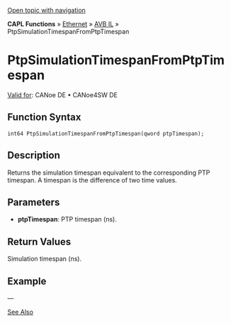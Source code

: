 [Open topic with navigation](../../../../../../CANoeDEFamily.htm#Topics/CAPLFunctions/IP/AVBIL/Functions/CAPLfunctionPtpSimulationTimespanFromPtpTimespan.md)

**CAPL Functions** » [Ethernet](../../CAPLEthernetStartPage.md) » [AVB IL](../CAPLfunctionsAVBILOverview.md) » PtpSimulationTimespanFromPtpTimespan

# PtpSimulationTimespanFromPtpTimespan

[Valid for](../../../../Shared/FeatureAvailability.md): CANoe DE • CANoe4SW DE

## Function Syntax

```
int64 PtpSimulationTimespanFromPtpTimespan(qword ptpTimespan);
```

## Description

Returns the simulation timespan equivalent to the corresponding PTP timespan. A timespan is the difference of two time values.

## Parameters

- **ptpTimespan**: PTP timespan (ns).

## Return Values

Simulation timespan (ns).

## Example

—

[See Also](javascript:void(0);)
